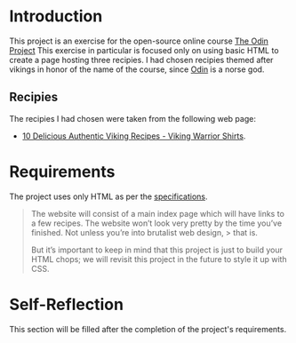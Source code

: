 # Introduction

This project is an exercise for the open-source online course [The Odin Project](https://www.theodinproject.com/lessons/foundations-recipes)
This exercise in particular is focused only on using basic HTML to create a page hosting three recipies. I had chosen recipies themed after vikings in honor of the name of the course, since [Odin](https://en.wikipedia.org/wiki/Odin) is a norse god.

## Recipies

The recipies I had chosen were taken from the following web page: 
- [10 Delicious Authentic Viking Recipes - Viking Warrior Shirts](https://www.vikingwarriorshirts.com/blogs/news/10-delicious-authentic-viking-recipes). 

# Requirements 

The project uses only HTML as per the [specifications](https://www.theodinproject.com/lessons/foundations-recipes#introduction).

> The website will consist of a main index page which will have links to a few recipes. The website won’t look very pretty by the time you’ve finished. Not unless you’re into brutalist web design, > that is.
>
> But it’s important to keep in mind that this project is just to build your HTML chops; we will revisit this project in the future to style it up with CSS.


# Self-Reflection

This section will be filled after the completion of the project's requirements.